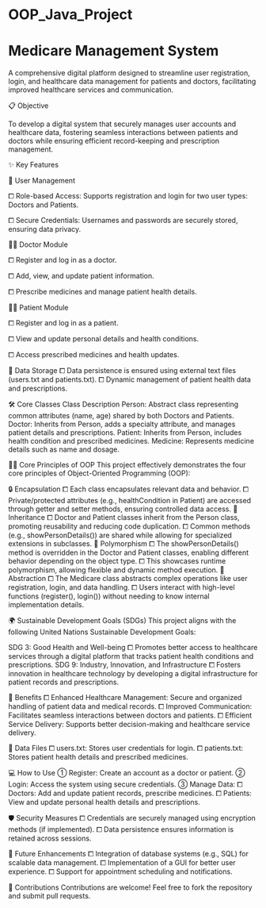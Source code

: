 # OOP_Java_Project

# Medicare Management System
A comprehensive digital platform designed to streamline user registration, login, and healthcare data management for patients and doctors, facilitating improved healthcare services and communication.

📋 Objective

To develop a digital system that securely manages user accounts and healthcare data, fostering seamless interactions between patients and doctors while ensuring efficient record-keeping and prescription management.

✨ Key Features

🔑 User Management

  ⧠ Role-based Access: Supports registration and login for two user types: Doctors and Patients.

  ⧠ Secure Credentials: Usernames and passwords are securely stored, ensuring data privacy.

👨‍⚕️ Doctor Module

  ⧠ Register and log in as a doctor.

  ⧠ Add, view, and update patient information.

  ⧠ Prescribe medicines and manage patient health details.

👩‍⚕️ Patient Module

  ⧠ Register and log in as a patient.

  ⧠ View and update personal details and health conditions.

  ⧠ Access prescribed medicines and health updates.

💾 Data Storage
  ⧠ Data persistence is ensured using external text files (users.txt and patients.txt).
  ⧠ Dynamic management of patient health data and prescriptions.


🛠️ Core Classes
Class	Description
Person:	Abstract class representing common attributes (name, age) shared by both Doctors and Patients.
Doctor:	Inherits from Person, adds a specialty attribute, and manages patient details and prescriptions.
Patient:	Inherits from Person, includes health condition and prescribed medicines.
Medicine:	Represents medicine details such as name and dosage.

🧑‍💻 Core Principles of OOP
This project effectively demonstrates the four core principles of Object-Oriented Programming (OOP):

🔒 Encapsulation
  ⧠ Each class encapsulates relevant data and behavior.
  ⧠ Private/protected attributes (e.g., healthCondition in Patient) are accessed through getter and setter methods, ensuring controlled data access.
🧬 Inheritance
  ⧠ Doctor and Patient classes inherit from the Person class, promoting reusability and reducing code duplication.
  ⧠ Common methods (e.g., showPersonDetails()) are shared while allowing for specialized extensions in subclasses.
🔄 Polymorphism
  ⧠ The showPersonDetails() method is overridden in the Doctor and Patient classes, enabling different behavior depending on the object type.
  ⧠ This showcases runtime polymorphism, allowing flexible and dynamic method execution.
🧩 Abstraction
  ⧠ The Medicare class abstracts complex operations like user registration, login, and data handling.
  ⧠ Users interact with high-level functions (register(), login()) without needing to know internal implementation details.

🌍 Sustainable Development Goals (SDGs)
This project aligns with the following United Nations Sustainable Development Goals:

SDG 3: Good Health and Well-being
  ⧠ Promotes better access to healthcare services through a digital platform that tracks patient health conditions and prescriptions.
SDG 9: Industry, Innovation, and Infrastructure
  ⧠ Fosters innovation in healthcare technology by developing a digital infrastructure for patient records and prescriptions.

🚀 Benefits
  ⧠ Enhanced Healthcare Management: Secure and organized handling of patient data and medical records.
  ⧠ Improved Communication: Facilitates seamless interactions between doctors and patients.
  ⧠ Efficient Service Delivery: Supports better decision-making and healthcare service delivery.

📂 Data Files
  ⧠ users.txt: Stores user credentials for login.
  ⧠ patients.txt: Stores patient health details and prescribed medicines.

💻 How to Use
  ① Register: Create an account as a doctor or patient.
  ② Login: Access the system using secure credentials.
  ③ Manage Data:
    ⧠ Doctors: Add and update patient records, prescribe medicines.
    ⧠ Patients: View and update personal health details and prescriptions.

🛡️ Security Measures
  ⧠ Credentials are securely managed using encryption methods (if implemented).
  ⧠ Data persistence ensures information is retained across sessions.

🔧 Future Enhancements
  ⧠ Integration of database systems (e.g., SQL) for scalable data management.
  ⧠ Implementation of a GUI for better user experience.
  ⧠ Support for appointment scheduling and notifications.

🤝 Contributions
Contributions are welcome! Feel free to fork the repository and submit pull requests.
